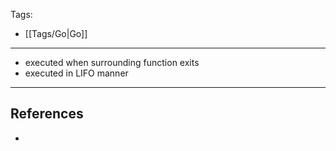 Tags:
- [[Tags/Go|Go]]
---
- executed when surrounding function exits
- executed in LIFO manner

---
## References
- 